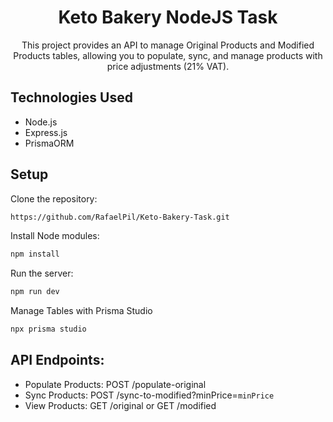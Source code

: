 <h1 align="center">Keto Bakery NodeJS Task</h1>
<p align="center">This project provides an API to manage Original Products and Modified Products tables, allowing you to populate, sync, and manage products with price adjustments (21% VAT).</p>

## Technologies Used
- Node.js
- Express.js
- PrismaORM

## Setup
Clone the repository:

```bash
https://github.com/RafaelPil/Keto-Bakery-Task.git
```

Install Node modules:
```bash
npm install
```

Run the server:
```bash
npm run dev
```

Manage Tables with Prisma Studio
```bash
npx prisma studio
```

## API Endpoints:
- Populate Products: POST /populate-original
- Sync Products: POST /sync-to-modified?minPrice=`minPrice`
- View Products: GET /original or GET /modified
